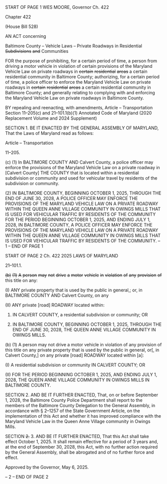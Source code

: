 START OF PAGE 1
WES MOORE, Governor Ch. 422

Chapter 422

(House Bill 528)

AN ACT concerning

Baltimore County – Vehicle Laws – Private Roadways in Residential
~~Subdivisions~~ ~~and~~ Communities

FOR the purpose of prohibiting, for a certain period of time, a person from driving a motor
vehicle in violation of certain provisions of the Maryland Vehicle Law on private
roadways in ~~certain~~ ~~residential~~ ~~areas~~ a certain residential community in Baltimore
County; authorizing, for a certain period of time, a police officer to enforce the
Maryland Vehicle Law on private roadways in ~~certain~~ ~~residential~~ ~~areas~~ a certain
residential community in Baltimore County; and generally relating to complying
with and enforcing the Maryland Vehicle Law on private roadways in Baltimore
County.

BY repealing and reenacting, with amendments,
Article – Transportation
Section 11–205(c) and 21–101.1(b)(1)
Annotated Code of Maryland
(2020 Replacement Volume and 2024 Supplement)

SECTION 1. BE IT ENACTED BY THE GENERAL ASSEMBLY OF MARYLAND,
That the Laws of Maryland read as follows:

Article – Transportation

11–205.

(c) (1) In BALTIMORE COUNTY AND Calvert County, a police officer may
enforce the provisions of the Maryland Vehicle Law on a private roadway in [Calvert
County] THE COUNTY that is located within a residential subdivision or community and
used for vehicular travel by residents of the subdivision or community.

(2) IN BALTIMORE COUNTY, BEGINNING OCTOBER 1, 2025,
THROUGH THE END OF JUNE 30, 2028, A POLICE OFFICER MAY ENFORCE THE
PROVISIONS OF THE MARYLAND VEHICLE LAW ON A PRIVATE ROADWAY WITHIN
THE QUEEN ANNE VILLAGE COMMUNITY IN OWINGS MILLS THAT IS USED FOR
VEHICULAR TRAFFIC BY RESIDENTS OF THE COMMUNITY FOR THE PERIOD
BEGINNING OCTOBER 1, 2025, AND ENDING JULY 1, 2028, IN BALTIMORE COUNTY,
A POLICE OFFICER MAY ENFORCE THE PROVISIONS OF THE MARYLAND VEHICLE
LAW ON A PRIVATE ROADWAY WITHIN THE QUEEN ANNE VILLAGE COMMUNITY IN
OWINGS MILLS THAT IS USED FOR VEHICULAR TRAFFIC BY RESIDENTS OF THE
COMMUNITY.
– 1 –
END OF PAGE 1

START OF PAGE 2
Ch. 422 2025 LAWS OF MARYLAND

21–101.1.

~~(b)~~ ~~(1)~~ ~~A~~ ~~person~~ ~~may~~ ~~not~~ ~~drive~~ ~~a~~ ~~motor~~ ~~vehicle~~ ~~in~~ ~~violation~~ ~~of~~ ~~any~~ ~~provision~~ ~~of~~
this title on any:

(I) ANY private property that is used by the public in general,; or,
in BALTIMORE COUNTY AND Calvert County, on any

(II) ANY private [road] ROADWAY located within:

1. IN CALVERT COUNTY, a residential subdivision or
community; OR

2. IN BALTIMORE COUNTY, BEGINNING OCTOBER 1,
2025, THROUGH THE END OF JUNE 30, 2028, THE QUEEN ANNE VILLAGE
COMMUNITY IN OWINGS MILLS.

(b) (1) A person may not drive a motor vehicle in violation of any provision of
this title on any private property that is used by the public in general, or[, in Calvert County,]
on any private [road] ROADWAY located within [a]:

(I) A residential subdivision or community IN CALVERT COUNTY;
OR

(II) FOR THE PERIOD BEGINNING OCTOBER 1, 2025, AND
ENDING JULY 1, 2028, THE QUEEN ANNE VILLAGE COMMUNITY IN OWINGS MILLS
IN BALTIMORE COUNTY.

SECTION 2. AND BE IT FURTHER ENACTED, That, on or before September 1,
2028, the Baltimore County Police Department shall report to the members of the
Baltimore County Delegation to the General Assembly, in accordance with § 2–1257 of the
State Government Article, on the implementation of this Act and whether it has improved
compliance with the Maryland Vehicle Law in the Queen Anne Village community in
Owings Mills.

SECTION ~~2.~~ 3. AND BE IT FURTHER ENACTED, That this Act shall take effect
October 1, 2025. It shall remain effective for a period of 3 years and, at the end of September
30, 2028, this Act, with no further action required by the General Assembly, shall be
abrogated and of no further force and effect.

Approved by the Governor, May 6, 2025.

– 2 –
END OF PAGE 2